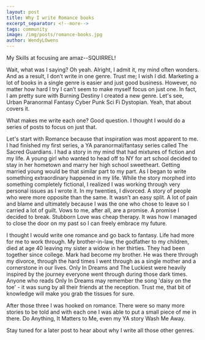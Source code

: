 ```yaml
---
layout: post
title: Why I write Romance books
excerpt_separator: <!--more-->
tags: community
image: /img/posts/romance-books.jpg
author: WendyLOwens
---
```

My Skills at focusing are amaz--SQUIRREL!

Wait, what was I saying? Oh yeah. Alright, I admit it, my mind often wonders. And as a result, I don’t write in one genre. Trust me; I wish I did. Marketing a lot of books in a single genre is easier and just good business. However, no matter how hard I try I can’t seem to make myself focus on just one. In fact, I am pretty sure with Burning Destiny I created a new genre. Let's see, Urban Paranormal Fantasy Cyber Punk Sci Fi Dystopian. Yeah, that about covers it.

What makes me write each one? Good question. I thought I would do a series of posts to focus on just that.

Let's start with Romance because that inspiration was most apparent to me. I had finished my first series, a YA paranormal/fantasy series called The Sacred Guardians. I had a story in my mind that had mixtures of fiction and my life. A young girl who wanted to head off to NY for art school decided to stay in her hometown and marry her high school sweetheart. Getting married young would be that similar part to my part. As I began to write something extraordinary happened in my life. While the story morphed into something completely fictional, I realized I was working through very personal issues as I wrote it. In my twenties, I divorced. A story of people who were more opposite than the same. It wasn’t an easy split. A lot of pain and blame and ultimately because I was the one who chose to leave so I carried a lot of guilt. Vows to me, after all, are a promise. A promise I decided to break. Stubborn Love was cheap therapy. It was how I managed to close the door on my past so I can freely embrace my future.

I thought I would write one romance and go back to fantasy. Life had more for me to work through. My brother-in-law, the godfather to my children, died at age 40 leaving my sister a widow in her thirties. They had been together since college. Mark had become my brother. He was there through my divorce, through the hard times I went through as a single mother and a cornerstone in our lives. Only In Dreams and The Luckiest were heavily inspired by the journey everyone went through during those dark times. Anyone who reads Only In Dreams may remember the song 'daisy on the toe' - it was sung by all their friends at the reception. Trust me, that bit of knowledge will make you grab the tissues for sure.

After those three I was hooked on romance. There were so many more stories to be told and with each one I was able to put a small piece of me in there. Do Anything, It Matters to Me, even my YA story Wash Me Away.

Stay tuned for a later post to hear about why I write all those other genres.
